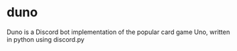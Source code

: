 # duno
Duno is a Discord bot implementation of the popular card game Uno, written in python using discord.py
